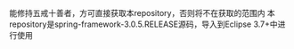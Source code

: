能修持五戒十善者，方可直接获取本repository，否则将不在获取的范围内
本repository是spring-framework-3.0.5.RELEASE源码，导入到Eclipse 3.7+中进行使用
